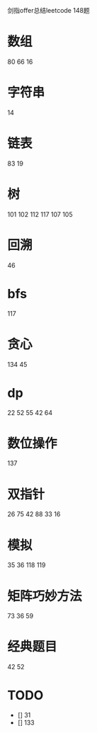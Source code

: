 剑指offer总结leetcode 148题
# 数组
80
66
16

# 字符串
14


# 链表
83
19

# 树
101
102
112
117
107
105

# 回溯
46

# bfs
117

# 贪心
134
45

# dp
22
52
55
42
64

# 数位操作
137

# 双指针
26
75
42
88
33
16

# 模拟
35
36
118
119

# 矩阵巧妙方法
73
36
59

# 经典题目
42
52

# TODO
- [] 31
- [] 133
